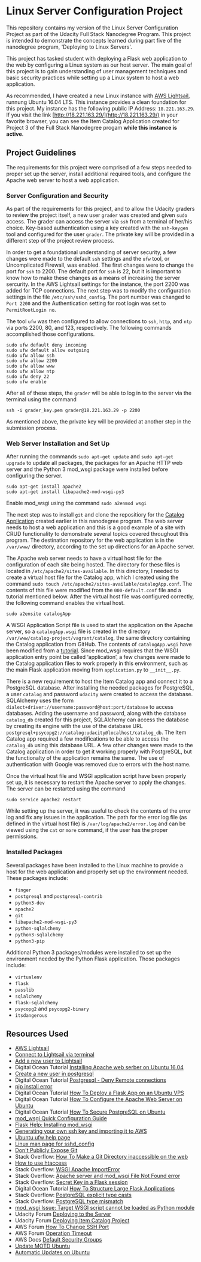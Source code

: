# Linux Server Configuration Project

This repository contains my version of the Linux Server Configuration Project as part of the Udacity Full Stack Nanodegree Program. This project is intended to demonstrate the concepts learned during part five of the nanodegree program, 'Deploying to Linux Servers'.

This project has tasked student with deploying a Flask web application to the web by configuring a Linux system as our host server. The main goal of this project is to gain understanding of user management techniques and basic security practices while setting up a Linux system to host a web application.

As recommended, I have created a new Linux instance with [AWS Lightsail](https://aws.amazon.com/lightsail/), runnung Ubuntu 16.04 LTS. This instance provides a clean foundation for this project. My instance has the following public IP Address: `18.221.163.29`. If you visit the link [http://18.221.163.29/](http://18.221.163.29/) in your favorite browser, you can see the Item Catalog Application created for Project 3 of the Full Stack Nanodegree progam **while this instance is active**.

## Project Guidelines

The requirements for this project were comprised of a few steps needed to proper set up the server, install additional required tools, and configure the Apache web server to host a web application.

### Server Configuration and Security

As part of the requirements for this project, and to allow the Udacity graders to review the project itself, a new user `grader` was created and given `sudo` access. The grader can access the server via `ssh` from a terminal of her/his choice. Key-based authentication using a key created with the `ssh-keygen` tool and configured for the user `grader`. The private key will be provided in a different step of the project review process.

In order to get a foundational understanding of server security, a few changes were made to the default `ssh` settings and the `ufw` tool, or Uncomplicated Firewall, was enabled. The first changes were to change the port for `ssh` to 2200. The default port for `ssh` is 22, but it is important to know how to make these changes as a means of increasing the server sercurity. In the AWS Lightsail settings for the instance, the port 2200 was added for TCP connections. The next step was to modify the configuration settings in the file `/etc/ssh/sshd_config`. The port number was changed to `Port 2200` and the Authentication setting for root login was set to `PermitRootLogin no`.

The tool `ufw` was then configured to allow connections to `ssh`, `http`, and `ntp` via ports 2200, 80, and 123, respectively. The following commands accomplished those configurations.

    sudo ufw default deny incoming
    sudo ufw default allow outgoing
    sudo ufw allow ssh
    sudo ufw allow 2200
    sudo ufw allow www
    sudo ufw allow ntp
    sudo ufw deny 22
    sudo ufw enable

After all of these steps, the `grader` will be able to log in to the server via the terminal using the command

    ssh -i grader_key.pem grader@18.221.163.29 -p 2200

As mentioned above, the private key will be provided at another step in the submission process.

### Web Server Installation and Set Up

After running the commands `sudo apt-get update` and `sudo apt-get upgrade` to update all packages, the packages for an Apache HTTP web server and the Python 3 mod_wsgi package were installed before configuring the server.

    sudo apt-get install apache2
    sudo apt-get install libapache2-mod-wsgi-py3

Enable mod_wsgi using the command `sudo a2enmod wsgi`

The next step was to install `git` and clone the repositiory for the [Catalog Application](https://github.com/sjcorreia/catalog-project) created earlier in this nanodegree program. The web server needs to host a web application and this is a good example of a site with CRUD functionality to demonstrate several topics covered throughout this program. The destination repository for the web application is in the `/var/www/` directory, according to the set up directions for an Apache server.

The Apache web server needs to have a virtual host file for the configuration of each site being hosted. The directory for these files is located in `/etc/apache2/sites-available`. In this directory, I needed to create a virtual host file for the Catalog app, which I created using the command `sudo touch /etc/apache2/sites-available/catalogApp.conf`. The contents of this file were modified from the `000-default.conf` file and a tutorial mentioned below. After the virtual host file was configured correctly, the following command enables the virtual host.

    sudo a2ensite catalogApp

A WSGI Application Script file is used to start the application on the Apache server, so a `catalogApp.wsgi` file is created in the directory `/var/www/catalog-project/vagrant/catalog`, the same directory containing the Catalog application from GitHub. The contents of `catalogApp.wsgi` have been modified from a [tutorial](https://www.digitalocean.com/community/tutorials/how-to-deploy-a-flask-application-on-an-ubuntu-vps). Since mod_wsgi requires that the WSGI application entry point be called ‘application’, a few changes were made to the Catalog application files to work properly in this environment, such as the main Flask application moving from `application.py` to `__init__.py`.

There is a new requirement to host the Item Catalog app and connect it to a PostgreSQL database. After installing the needed packages for PostgreSQL, a user `catalog` and password `udacity` were created to access the database. SQLAlchemy uses the form `dialect+driver://username:password@host:port/database` to access databases. Adding the username and password, along with the database `catalog_db` created for this project, SQLAlchemy can access the database by creating its engine with the use of the database URL `postgresql+psycopg2://catalog:udacity@localhost/catalog_db`. The Item Catalog app required a few modifications to be able to access the `catalog_db` using this database URL. A few other changes were made to the Catalog application in order to get it working properly with PostgreSQL, but the functionalty of the application remains the same. The use of authentication with Google was removed due to errors with the host name.

Once the virtual host file and WSGI application script have been properly set up, it is necessary to restart the Apache server to apply the changes. The server can be restarted using the command

    sudo service apache2 restart

While setting up the server, it was useful to check the contents of the error log and fix any issues in the application. The path for the error log file (as defined in the virtual host file) is `/var/log/apache2/error.log` and can be viewed using the `cat` or `more` command, if the user has the proper permissions.

### Installed Packages

Several packages have been installed to the Linux machine to provide a host for the web application and properly set up the environment needed. These packages include:

- `finger`
- `postgresql` and `postgresql-contrib`
- `python3-dev`
- `apache2`
- `git`
- `libapache2-mod-wsgi-py3`
- `python-sqlalchemy`
- `python3-sqlalchemy`
- `python3-pip`

Additional Python 3 packages/modules were installed to set up the environment needed by the Python Flask application. Those packages include:

- `virtualenv`
- `flask`
- `passlib`
- `sqlalchemy`
- `flask-sqlalchemy`
- `psycopg2` and `psycopg2-binary`
- `itsdangerous`

## Resources Used

- [AWS Lightsail](https://aws.amazon.com/lightsail/)
- [Connect to Lightsail via terminal](https://stackoverflow.com/questions/46028907/how-do-i-connect-to-a-new-amazon-lightsail-instance-from-my-mac)
- [Add a new user to Lightsail](https://aws.amazon.com/premiumsupport/knowledge-center/new-user-accounts-linux-instance/)
- Digital Ocean Tutorial [Installing Apache web serber on Ubuntu 16.04](https://www.digitalocean.com/community/tutorials/how-to-install-the-apache-web-server-on-ubuntu-16-04)
- [Create a new user in postgresql](https://www.postgresql.org/docs/9.5/static/app-createuser.html)
- Digital Ocean Tutorial [Postgresql - Deny Remote connections](https://www.digitalocean.com/community/tutorials/how-to-secure-postgresql-on-an-ubuntu-vps)
- [pip install error](https://stackoverflow.com/questions/36394101/pip-install-locale-error-unsupported-locale-setting)
- Digital Ocean Tutorial [How To Deploy a Flask App on an Ubuntu VPS](https://www.digitalocean.com/community/tutorials/how-to-deploy-a-flask-application-on-an-ubuntu-vps)
- Digital Ocean Tutorial [How To Configure the Apache Web Server on Ubuntu](https://www.digitalocean.com/community/tutorials/how-to-configure-the-apache-web-server-on-an-ubuntu-or-debian-vps)
- Digital Ocean Tutorial [How To Secure PostgreSQL on Ubuntu](https://www.digitalocean.com/community/tutorials/how-to-secure-postgresql-on-an-ubuntu-vps)
- [mod_wsgi Quick Configuration Guide](http://modwsgi.readthedocs.io/en/develop/user-guides/quick-configuration-guide.html)
- [Flask Help: Installing mod_wsgi](http://flask.pocoo.org/docs/0.12/deploying/mod_wsgi/#installing-mod-wsgi)
- [Generating your own ssh key and importing it to AWS](https://docs.aws.amazon.com/AWSEC2/latest/WindowsGuide/ec2-key-pairs.html#how-to-generate-your-own-key-and-import-it-to-aws)
- [Ubuntu ufw help page](https://help.ubuntu.com/community/UFW)
- [Linux man page for sshd_config](https://linux.die.net/man/5/sshd_config)
- [Don't Publicly Expose Git](https://en.internetwache.org/dont-publicly-expose-git-or-how-we-downloaded-your-websites-sourcecode-an-analysis-of-alexas-1m-28-07-2015/)
- Stack Overflow: [How To Make a Git Directory inaccessible on the web](https://stackoverflow.com/questions/6142437/make-git-directory-web-inaccessible)
- [How to use htaccess](http://www.htaccess-guide.com/how-to-use-htaccess/)
- Stack Overflow: [WSGI Apache ImportError](https://stackoverflow.com/questions/43330231/500-internal-server-error-mod-wsgi-apache-importerror-no-module-named-django)
- Stack Overflow: [Apache server and mod_wsgi File Not Found error](https://stackoverflow.com/questions/28654930/apache-mod-wsgi-error-file-not-found-when-the-file-exists)
- Stack Overflow: [Secret Key in a Flask session](https://stackoverflow.com/questions/26080872/secret-key-not-set-in-flask-session)
- Digital Ocean Tutorial [How To Structure Large Flask Applications](https://www.digitalocean.com/community/tutorials/how-to-structure-large-flask-applications)
- Stack Overflow: [PostgreSQL explicit type casts](https://stackoverflow.com/questions/42465402/sqlalchemy-postgres-you-might-need-to-add-explicit-type-casts-on-merge)
- Stack Overflow: [PostgreSQL type mismatch](https://stackoverflow.com/questions/21349378/operator-does-not-exist-character-varying-bigint-in-gnuhealth-project)
- [mod_wsgi Issue: Target WSGI script cannot be loaded as Python module](https://github.com/GrahamDumpleton/mod_wsgi/issues/156)
- Udacity Forum [Deploying to the Server](https://discussions.udacity.com/t/troubles-with-project-5-deploying-to-server/370603)
- Udacity Forum [Deploying Item Catalog Project](https://discussions.udacity.com/t/deploying-item-catalog-project/227189)
- AWS Forum [How To Change SSH Port](https://forums.aws.amazon.com/thread.jspa?threadID=160352)
- AWS Forum [Operation Timeout](https://forums.aws.amazon.com/thread.jspa?threadID=66813)
- AWS Docs [Default Security Groups](https://docs.aws.amazon.com/AWSEC2/latest/UserGuide/using-network-security.html#default-security-group)
- [Update MOTD Ubuntu](https://serverfault.com/questions/262751/update-ubuntu-10-04/262773#262773)
- [Automatic Updates on Ubuntu](https://help.ubuntu.com/lts/serverguide/automatic-updates.html)
